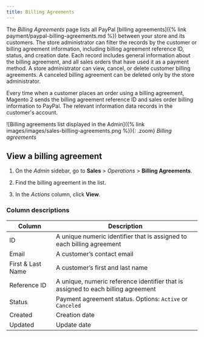 ```yaml
---
title: Billing Agreements
---
```


The _Billing Agreements_ page lists all PayPal [billing agreements]({% link payment/paypal-billing-agreements.md %}) between your store and its customers. The store administrator can filter the records by the customer or billing agreement information, including billing agreement reference ID, status, and creation date. Each record includes general information about the billing agreement, and all sales orders that have used it as a payment method. A store administrator can view, cancel, or delete customer billing agreements. A canceled billing agreement can be deleted only by the store administrator.

Every time when a customer places an order using a billing agreement, Magento 2 sends the billing agreement reference ID and sales order billing information to PayPal. The relevant information data records in the customer's account.

![Billing agreements list displayed in the Admin]({% link images/images/sales-billling-agreements.png %}){: .zoom}
_Billing agreements_

## View a billing agreement

1. On the _Admin_ sidebar, go to  **Sales** > _Operations_ > **Billing Agreements**.

1. Find the billing agreement in the list.

1. In the _Actions_ column, click **View**.

### Column descriptions

|Column|Description|
|--- |--- |
|ID|A unique numeric identifier that is assigned to each billing agreement|
|Email|A customer’s contact email|
|First & Last Name|A customer’s first and last name|
|Reference ID|A unique, numeric reference identifier that is assigned to each billing agreement|
|Status|Payment agreement status. Options: `Active` or `Canceled`|
|Created|Creation date|
|Updated|Update date|
